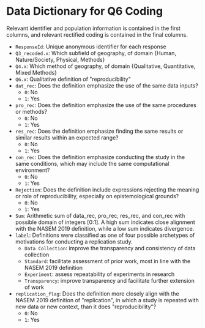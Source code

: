 # Data Dictionary for Q6 Coding

Relevant identifier and population information is contained in the first columns, and relevant rectified coding is contained in the final columns.

- `ResponseId`: Unique anonymous identifier for each response
- `Q3_recoded.x`: Which subfield of geography, of domain {Human, Nature/Society, Physical, Methods}
- `Q4.x`: Which method of geography, of domain {Qualitative, Quantitative, Mixed Methods}
-	`Q6.x`: Qualitative definition of "reproducibility"
- `dat_rec`: Does the definition emphasize the use of the same data inputs?
  - `0`: No
  - `1`: Yes
- `pro_rec`: Does the definition emphasize the use of the same procedures or methods?
  - `0`: No
  - `1`: Yes
- `res_rec`: Does the definition emphasize finding the same results or similar results within an expected range?
  - `0`: No
  - `1`: Yes
- `con_rec`: Does the definition emphasize conducting the study in the same conditions, which may include the same computational environment?
  - `0`: No
  - `1`: Yes
- `Rejection`: Does the definition include expressions rejecting the meaning or role of reproducibility, especially on epistemological grounds?
  - `0`: No
  - `1`: Yes
- `Sum`: Arithmetic sum of data_rec, pro_rec, res_rec, and con_rec with possible domain of integers [0:1]. A high sum indicates close alignment with the NASEM 2019 definition, while a low sum indicates divergence.
- `label`: Definitions were classified as one of four possible archetypes of motivations for conducting a replication study.
  - `Data Collection`: improve the transparency and consistency of data collection
  - `Standard`: facilitate assessment of prior work, most in line with the NASEM 2019 definition
  - `Experiment`: assess repeatability of experiments in research
  - `Transparency`: improve transparency and facilitate further extension of work
- `replication_flag`: Does the definition more closely align with the NASEM 2019 definition of "replication", in which a study is repeated with new data or new context, than it does "reproducibility"?
  - `0`: No
  - `1`: Yes
